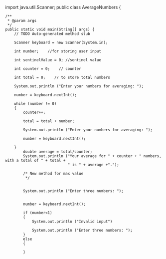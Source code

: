 import java.util.Scanner;
public class AverageNumbers {

    /**
     * @param args
     */
    public static void main(String[] args) {
        // TODO Auto-generated method stub
       
        Scanner keyboard = new Scanner(System.in);
       
        int number;    //for storing user input
       
        int sentinelValue = 0; //sentinel value
       
        int counter = 0;    // counter
       
        int total = 0;    // to store total numbers
   
        System.out.println ("Enter your numbers for averaging: ");
       
        number = keyboard.nextInt();
       
        while (number != 0)
        {
            counter++;
           
            total = total + number;
           
            System.out.println ("Enter your numbers for averaging: ");
           
            number = keyboard.nextInt();   
       
        }   
            double average = total/counter;
            System.out.println ("Your average for " + counter + " numbers, with a total of " + total +
                                " is " + average +".");
   
            /* New method for max value
             */
           
           
            System.out.println ("Enter three numbers: ");
           
           
            number = keyboard.nextInt();
           
            if (number<1)
            {
                System.out.println ("Invalid input")
       
                System.out.println ("Enter three numbers: ");
            }
            else
            {
               
            }

